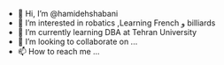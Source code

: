- 👋 Hi, I’m @hamidehshabani
- 👀 I’m interested in robatics ,Learning French و billiards
- 🌱 I’m currently learning DBA at Tehran University
- 💞️ I’m looking to collaborate on ...
- 📫 How to reach me ...

<!---
hamidehshabani/hamidehshabani is a ✨ special ✨ repository because its `README.md` (this file) appears on your GitHub profile.
You can click the Preview link to take a look at your changes.
--->
